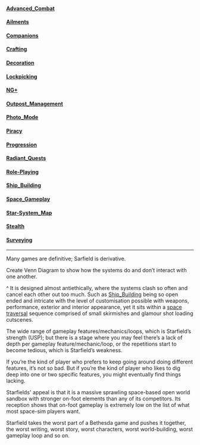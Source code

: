 #### [Advanced_Combat](Advanced_Combat.md)

#### [Ailments](Ailments.md)

#### [Companions](Companions.md)

#### [Crafting](Crafting.md)

#### [Decoration](Decoration.md)

#### [Lockpicking](Lockpicking.md)

#### [NG+](NG+.md)

#### [Outpost_Management](Outpost_Management.md)

#### [Photo_Mode](Photo_Mode.md)

#### [Piracy](Piracy.md)

#### [Progression](Progression.md)

#### [Radiant_Quests](Radiant_Quests.md)

#### [Role-Playing](Role-Playing.md)

#### [Ship_Building](Ship_Building.md)

#### [Space_Gameplay](Space_Gameplay.md)

#### [Star-System_Map](Star-System_Map.md)

#### [Stealth](Stealth.md)

#### [Surveying](Surveying.md)
 
  ---
 Many games are definitive; Sarfield is derivative.
 
 Create Venn Diagram to show how the systems do and don’t interact with one another.

^ It is designed almost antiethically, where the systems clash so often and cancel each other out too much. Such as [Ship_Building](Ship_Building.md) being so open ended and intricate with the level of customisation possible with weapons, performance, exterior and interior appearance, yet it sits within a [space traversal](Exploring/Travelling.md) sequence comprised of small skirmishes and glamour shot loading cutscenes.

The wide range of gameplay features/mechanics/loops, which is Starfield’s strength (USP); but there is a stage where you may feel there’s a lack of depth per gameplay feature/mechanic/loop, or the repetitions start to become tedious, which is Starfield’s weakness.

If you’re the kind of player who prefers to keep going around doing different features, it’s not so bad. But if you’re the kind of player who likes to dig deep into one or two specific features, you might eventually find things lacking.

Starfields' appeal is that it is a massive sprawling space-based open world sandbox with stronger on-foot elements than any of its competitors. Its reception shows that on-foot gameplay is extremely low on the list of what most space-sim players want.

Starfield takes the worst part of a Bethesda game and pushes it together, the worst writing, worst story, worst characters, worst world-building, worst gameplay loop and so on.